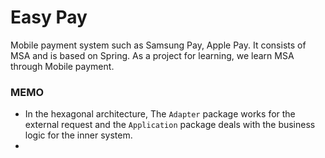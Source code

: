 # Easy Pay

Mobile payment system such as Samsung Pay, Apple Pay. It consists of MSA and is based on Spring.
As a project for learning, we learn MSA through Mobile payment.

### MEMO
- In the hexagonal architecture, The `Adapter` package works for the external request and the `Application` package deals with the business logic for the inner system.
- 